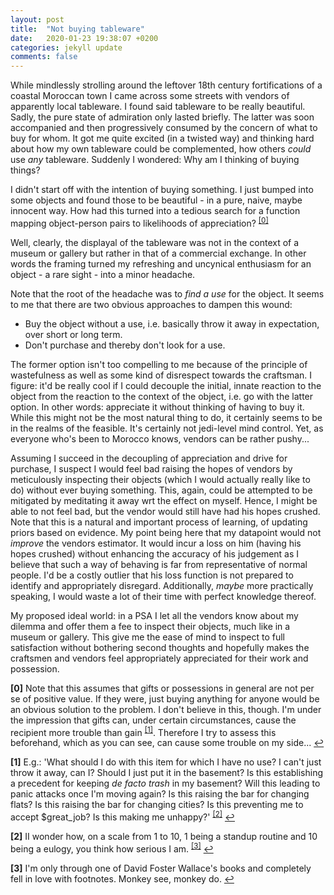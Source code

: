 ```yaml
---
layout: post
title:  "Not buying tableware"
date:   2020-01-23 19:38:07 +0200
categories: jekyll update
comments: false
---
```

While mindlessly strolling around the leftover 18th century fortifications of a coastal Moroccan town I came across some streets with vendors of apparently local tableware. I found said tableware to be really beautiful. Sadly, the pure state of admiration only lasted briefly. The latter was soon accompanied and then progressively consumed by the concern of what to buy for whom. It got me quite excited (in a twisted way) and thinking hard about how my own tableware could be complemented, how others _could_ use _any_ tableware. Suddenly I wondered: Why am I thinking of buying things?

I didn't start off with the intention of buying something. I just bumped into some objects and found those to be beautiful - in a pure, naive, maybe innocent way. How had this turned into a tedious search for a function mapping object-person pairs to likelihoods of appreciation? <sup id="a0">[[0]](#a0)</sup>

Well, clearly, the displayal of the tableware was not in the context of a museum or gallery but rather in that of a commercial exchange. In other words the framing turned my refreshing and uncynical enthusiasm for an object - a rare sight - into a minor headache. 

Note that the root of the headache was to _find a use_ for the object. It seems to me that there are two obvious approaches to dampen this wound:
- Buy the object without a use, i.e. basically throw it away in expectation, over short or long term.
- Don't purchase and thereby don't look for a use.

The former option isn't too compelling to me because of the principle of wastefulness as well as some kind of disrespect towards the craftsman. I figure: it'd be really cool if I could decouple the initial, innate reaction to the object from the reaction to the context of the object, i.e. go with the latter option. In other words: appreciate it without thinking of having to buy it. While this might not be the most natural thing to do, it certainly seems to be in the realms of the feasible. It's certainly not jedi-level mind control. Yet, as everyone who's been to Morocco knows, vendors can be rather pushy...

Assuming I succeed in the decoupling of appreciation and drive for purchase, I suspect I would feel bad raising the hopes of vendors by meticulously inspecting their objects (which I would actually really like to do) without ever buying something. This, again, could be attempted to be mitigated by meditating it away wrt the effect on myself. Hence, I might be able to not feel bad, but the vendor would still have had his hopes crushed. Note that this is a natural and important process of learning, of updating priors based on evidence. My point being here that my datapoint would not _improve_ the vendors estimator. It would incur a loss on him (having his hopes crushed) without enhancing the accuracy of his judgement as I believe that such a way of behaving is far from representative of normal people. I'd be a  costly outlier that his loss function is not prepared to identify and appropriately disregard. Additionally, _maybe_ more practically speaking, I would waste a lot of their time with perfect knowledge thereof.

My proposed ideal world: in a PSA I let all the vendors know about my dilemma and offer them a fee to inspect their objects, much like in a museum or gallery. This give me the ease of mind to inspect to full satisfaction without bothering second thoughts and hopefully makes the craftsmen and vendors feel appropriately appreciated for their work and possession.

<b id="f0">[0]</b> Note that this assumes that gifts or possessions in general are not per se of positive value. If they were, just buying anything for anyone would be an obvious solution to the problem. I don't believe in this, though. I'm under the impression that gifts can, under certain circumstances, cause the recipient more trouble than gain <sup id="a1">[[1]](#a1)</sup>. Therefore I try to assess this beforehand, which as you can see, can cause some trouble on my side... [↩](#a0)

<b id="f1">[1]</b> E.g.: 'What should I do with this item for which I have no use? I can't just throw it away, can I? Should I just put it in the basement? Is this establishing a precedent for keeping _de facto trash_ in my basement? Will this leading to panic attacks once I'm moving again? Is this raising the bar for changing flats? Is this raising the bar for changing cities? Is this preventing me to accept $great_job? Is this making me unhappy?' <sup id="a2">[[2]](#a2)</sup> [↩](#a1)

<b id="f2">[2]</b> II wonder how, on a scale from 1 to 10, 1 being a standup routine and 10 being a eulogy, you think how serious I am. <sup id="a3">[[3]](#a3)</sup> [↩](#a2)

<b id="f3">[3]</b> I'm only through one of David Foster Wallace's books and completely fell in love with footnotes. Monkey see, monkey do. [↩](#a3)



